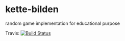 # kette-bilden
random game implementation for educational purpose

Travis: [![Build Status](https://travis-ci.org/dinoLange/kette-bilden.svg?branch=master)](https://travis-ci.org/dinoLange/kette-bilden)
